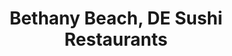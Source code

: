 ---
layout: city
title: Bethany Beach, DE Sushi Restaurants
permalink: /delaware/bethany-beach/
stateAbbr: DE
stateName: Delaware
cityName: Bethany Beach

---